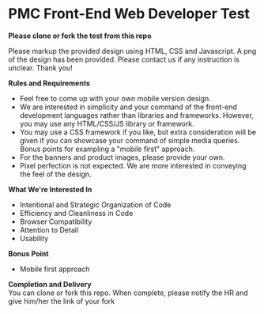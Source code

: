 PMC Front-End Web Developer Test
=============================

**Please clone or fork the test from this repo**

Please markup the provided design using HTML, CSS and Javascript. A png of the design has been provided. Please contact us if any instruction is unclear. Thank you!

**Rules and Requirements**
+ Feel free to come up with your own mobile version design.
+ We are interested in simplicity and your command of the front-end development languages rather than libraries and frameworks. However, you may use any HTML/CSS/JS library or framework.
+ You may use a CSS framework if you like, but extra consideration will be given if you can showcase your command of simple media queries. Bonus points for exampling a "mobile first" approach.
+ For the banners and product images, please provide your own.
+ Pixel perfection is not expected. We are more interested in conveying the feel of the design.


**What We're Interested In**
+ Intentional and Strategic Organization of Code
+ Efficiency and Cleanliness in Code
+ Browser Compatibility
+ Attention to Detail
+ Usability

**Bonus Point**
+ Mobile first approach

**Completion and Delivery**  
You can clone or fork this repo. When complete, please notify the HR and give him/her the link of your fork
